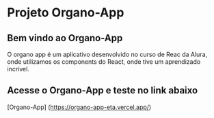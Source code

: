 # Projeto Organo-App

## Bem vindo ao Organo-App

O organo app é um aplicativo desenvolvido no curso de Reac da Alura, onde utilizamos os components do React, onde tive um aprendizado incrível.

## Acesse o Organo-App e teste no link abaixo

[Organo-App] (https://organo-app-eta.vercel.app/)

